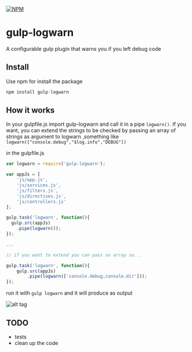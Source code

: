 [![NPM](https://nodei.co/npm/gulp-logwarn.png?downloads=true)](https://nodei.co/npm/gulp-logwarn/)

gulp-logwarn
============

A configurable gulp plugin that warns you if you left debug code

## Install

Use npm for install the package

```javascript
npm install gulp-logwarn
```

## How it works
In your gulpfile.js import gulp-logwarn and call it in a pipe ```logwarn()```. If you want, you can extend the strings to be checked by passing an array of strings as argument to logwarn ,something like ```logwarn(["console.debug","$log.info","DEBUG"])```

in the gulpfile.js
```javascript
var logwarn = require('gulp-logwarn');

var appJs = [
	'js/app.js',
	'js/services.js',
	'js/filters.js',
	'js/directives.js',
	'js/controllers.js'
];

gulp.task('logwarn', function(){
  gulp.src(appJs)
    .pipe(logwarn());
});

...

// if you want to extend you can pass an array so...

gulp.task('logwarn', function(){
	gulp.src(appJs)
		.pipe(logwarn(['console.debug,console.dir']));
});

```

run it with ```gulp logwarn``` and it will produce as output

![alt tag](https://raw.githubusercontent.com/pmcalabrese/gulp-logwarn/master/console.png)

## TODO

- tests
- clean up the code
